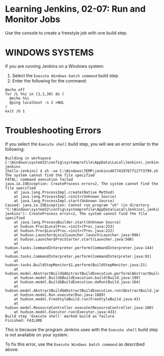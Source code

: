 # Learning Jenkins, 02-07: Run and Monitor Jobs
Use the console to create a freestyle job with one build step.

# WINDOWS SYSTEMS
If you are running Jenkins on a Windows system:

1. Select the `Execute Windows batch command` build step
2. Enter the following for the command:
```
@echo off
for /L %%i in (1,1,30) do (
  @echo %%i
  @ping localhost -n 2 >NUL
)
exit /b 1
```

# Troubleshooting Errors
If you select the `Execute shell` build step, you will see an error similar to the following:
```
Building in workspace C:\Windows\system32\config\systemprofile\AppData\Local\Jenkins\.jenkins\workspace\hello-jenkins
[hello-jenkins] $ sh -xe C:\Windows\TEMP\jenkins4677419767712773799.sh
The system cannot find the file specified
FATAL: command execution failed
java.io.IOException: CreateProcess error=2, The system cannot find the file specified
	at java.lang.ProcessImpl.create(Native Method)
	at java.lang.ProcessImpl.<init>(Unknown Source)
	at java.lang.ProcessImpl.start(Unknown Source)
Caused: java.io.IOException: Cannot run program "sh" (in directory "C:\Windows\system32\config\systemprofile\AppData\Local\Jenkins\.jenkins\workspace\hello-jenkins"): CreateProcess error=2, The system cannot find the file specified
	at java.lang.ProcessBuilder.start(Unknown Source)
	at hudson.Proc$LocalProc.<init>(Proc.java:253)
	at hudson.Proc$LocalProc.<init>(Proc.java:222)
	at hudson.Launcher$LocalLauncher.launch(Launcher.java:996)
	at hudson.Launcher$ProcStarter.start(Launcher.java:508)
	at hudson.tasks.CommandInterpreter.perform(CommandInterpreter.java:144)
	at hudson.tasks.CommandInterpreter.perform(CommandInterpreter.java:92)
	at hudson.tasks.BuildStepMonitor$1.perform(BuildStepMonitor.java:21)
	at hudson.model.AbstractBuild$AbstractBuildExecution.perform(AbstractBuild.java:808)
	at hudson.model.Build$BuildExecution.build(Build.java:199)
	at hudson.model.Build$BuildExecution.doRun(Build.java:164)
	at hudson.model.AbstractBuild$AbstractBuildExecution.run(AbstractBuild.java:516)
	at hudson.model.Run.execute(Run.java:1889)
	at hudson.model.FreeStyleBuild.run(FreeStyleBuild.java:43)
	at hudson.model.ResourceController.execute(ResourceController.java:100)
	at hudson.model.Executor.run(Executor.java:433)
Build step 'Execute shell' marked build as failure
Finished: FAILURE
```

This is because the program Jenkins uses with the `Execute shell` build step is not available on your system.

To fix this error, use the `Execute Windows batch command` as described above.

